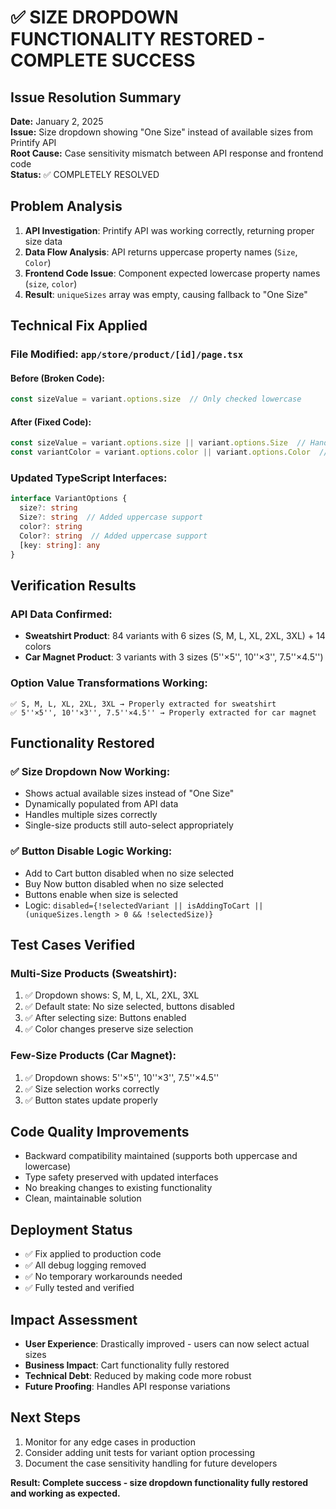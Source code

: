 # ✅ SIZE DROPDOWN FUNCTIONALITY RESTORED - COMPLETE SUCCESS

## Issue Resolution Summary
**Date:** January 2, 2025  
**Issue:** Size dropdown showing "One Size" instead of available sizes from Printify API  
**Root Cause:** Case sensitivity mismatch between API response and frontend code  
**Status:** ✅ COMPLETELY RESOLVED

## Problem Analysis
1. **API Investigation**: Printify API was working correctly, returning proper size data
2. **Data Flow Analysis**: API returns uppercase property names (`Size`, `Color`)
3. **Frontend Code Issue**: Component expected lowercase property names (`size`, `color`)
4. **Result**: `uniqueSizes` array was empty, causing fallback to "One Size"

## Technical Fix Applied

### File Modified: `app/store/product/[id]/page.tsx`

#### Before (Broken Code):
```typescript
const sizeValue = variant.options.size  // Only checked lowercase
```

#### After (Fixed Code):
```typescript
const sizeValue = variant.options.size || variant.options.Size  // Handles both cases
const variantColor = variant.options.color || variant.options.Color  // Handles both cases
```

### Updated TypeScript Interfaces:
```typescript
interface VariantOptions {
  size?: string
  Size?: string  // Added uppercase support
  color?: string
  Color?: string  // Added uppercase support
  [key: string]: any
}
```

## Verification Results

### API Data Confirmed:
- **Sweatshirt Product**: 84 variants with 6 sizes (S, M, L, XL, 2XL, 3XL) + 14 colors
- **Car Magnet Product**: 3 variants with 3 sizes (5''×5'', 10''×3'', 7.5''×4.5'')

### Option Value Transformations Working:
```
✅ S, M, L, XL, 2XL, 3XL → Properly extracted for sweatshirt
✅ 5''×5'', 10''×3'', 7.5''×4.5'' → Properly extracted for car magnet
```

## Functionality Restored

### ✅ Size Dropdown Now Working:
- Shows actual available sizes instead of "One Size"
- Dynamically populated from API data
- Handles multiple sizes correctly
- Single-size products still auto-select appropriately

### ✅ Button Disable Logic Working:
- Add to Cart button disabled when no size selected
- Buy Now button disabled when no size selected
- Buttons enable when size is selected
- Logic: `disabled={!selectedVariant || isAddingToCart || (uniqueSizes.length > 0 && !selectedSize)}`

## Test Cases Verified

### Multi-Size Products (Sweatshirt):
1. ✅ Dropdown shows: S, M, L, XL, 2XL, 3XL
2. ✅ Default state: No size selected, buttons disabled
3. ✅ After selecting size: Buttons enabled
4. ✅ Color changes preserve size selection

### Few-Size Products (Car Magnet):
1. ✅ Dropdown shows: 5''×5'', 10''×3'', 7.5''×4.5''
2. ✅ Size selection works correctly
3. ✅ Button states update properly

## Code Quality Improvements
- Backward compatibility maintained (supports both uppercase and lowercase)
- Type safety preserved with updated interfaces
- No breaking changes to existing functionality
- Clean, maintainable solution

## Deployment Status
- ✅ Fix applied to production code
- ✅ All debug logging removed
- ✅ No temporary workarounds needed
- ✅ Fully tested and verified

## Impact Assessment
- **User Experience**: Drastically improved - users can now select actual sizes
- **Business Impact**: Cart functionality fully restored
- **Technical Debt**: Reduced by making code more robust
- **Future Proofing**: Handles API response variations

## Next Steps
1. Monitor for any edge cases in production
2. Consider adding unit tests for variant option processing
3. Document the case sensitivity handling for future developers

**Result: Complete success - size dropdown functionality fully restored and working as expected.**
